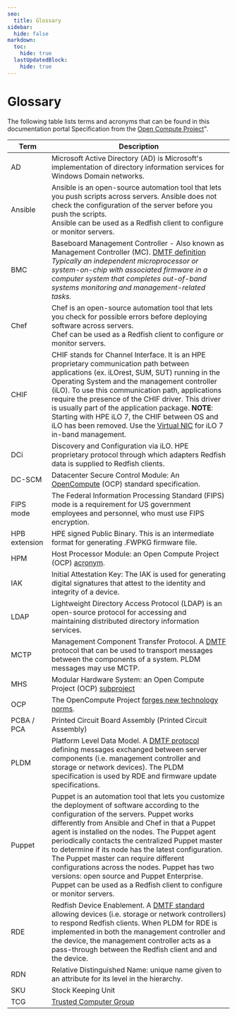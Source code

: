 ```yaml
---
seo:
  title: Glossary
sidebar:
  hide: false
markdown:
  toc:
    hide: true
  lastUpdatedBlock:
    hide: true
---
```


# Glossary

The following table lists terms and acronyms that can be found in this documentation
portal Specification from the <a href="https://www.opencompute.org" target="_blank">Open Compute Project</a>".

|    **Term**                    |        **Description**                                                       |
|--------------------------------|------------------------------------------------------------------------------|
|    AD                          |  Microsoft Active Directory (AD) is Microsoft's implementation of directory information services for Windows Domain networks.                |
|    Ansible                     |  Ansible is an open-source automation tool that lets you push scripts across servers. Ansible does not check the configuration of the server before you push the scripts.<br> Ansible can be used as a Redfish client to configure or monitor servers. |
|    BMC                         |  Baseboard Management Controller - Also known as Management Controller (MC). <a href="https://www.dmtf.org/sites/default/files/standards/documents/DSP0266_1.18.0.html#baseboard-management-controller-bmc" target="_blank">DMTF definition</a> _Typically an independent microprocessor or system-on-chip with associated firmware in a computer system that completes out-of-band systems monitoring and management-related tasks._ |
|    Chef                        |  Chef is an open-source automation tool that lets you check for possible errors before deploying software across servers.<br> Chef can be used as a Redfish client to configure or monitor servers.          |
|    CHIF                        |  CHIF stands for Channel Interface. It is an HPE proprietary communication path between applications (ex. iLOrest, SUM, SUT) running in the Operating System and the management controller (iLO). To use this communication path, applications require the presence of the CHIF driver. This driver is usually part of the application package. **NOTE**: Starting with HPE iLO 7, the CHIF between OS and iLO has been removed. Use the [Virtual NIC](/docs/redfishservices/ilos/supplementdocuments/vnic/#the-ilo-redfish-host-interface-virtual-nic) for iLO 7 in-band management.|
|    DCi                         |  Discovery and Configuration via iLO. HPE proprietary protocol through which adapters Redfish data is supplied to Redfish clients. |
|    DC-SCM                      |  Datacenter Secure Control Module: An <a href="https://www.opencompute.org" target="_blank">OpenCompute</a> (OCP) standard specification.  |
|    FIPS mode                   |  The Federal Information Processing Standard (FIPS) mode is a requirement for US government employees and personnel, who must use FIPS encryption.    |
|    HPB extension               | HPE signed Public Binary. This is an intermediate format for generating .FWPKG firmware file. |
|    HPM                         |  Host Processor Module: an Open Compute Project (OCP) <a href="https://www.opencompute.org" target="_blank">acronym</a>. |
|    IAK                         | Initial Attestation Key: The IAK is used for generating digital signatures that attest to the identity and integrity of a device. |
|    LDAP                        |  Lightweight Directory Access Protocol (LDAP) is an open-source protocol for accessing and maintaining distributed directory information services.    |
|    MCTP                        | Management Component Transfer Protocol. A <a href="https://www.dmtf.org/documents/pmci/mctp-base-specification-130" target="_blank">DMTF</a> protocol that can be used to transport messages between the components of a system. PLDM messages may use MCTP. |
|    MHS                         |  Modular Hardware System: an Open Compute Project (OCP) <a href="https://www.opencompute.org/projects/mhs" target="_blank">subproject</a>|
|    OCP                         | The OpenCompute Project <a href="https://www.opencompute.org/" target="_blank">forges new technology norms</a>. |
|    PCBA / PCA                  | Printed Circuit Board Assembly (Printed Circuit Assembly)   |
|    PLDM                        | Platform Level Data Model. A <a href="https://www.dmtf.org/sites/default/files/standards/documents/DSP0240_1.1.0.pdf" target="_blank">DMTF protocol</a> defining messages exchanged between server components (i.e. management controller and storage or network devices). The PLDM specification is used by RDE and firmware update specifications. |
|    Puppet                      |  Puppet is an automation tool that lets you customize the deployment of software according to the configuration of the servers. Puppet works differently from Ansible and Chef in that a Puppet agent is installed on the nodes. The Puppet agent periodically contacts the centralized Puppet master to determine if its node has the latest configuration. The Puppet master can require different configurations across the nodes. Puppet has two versions: open source and Puppet Enterprise. <br> Puppet can be used as a Redfish client to configure or monitor servers.  |
|    RDE                         | Redfish Device Enablement. A <a href="https://www.dmtf.org/dsp/DSP0218" target="_blank">DMTF standard</a> allowing devices (i.e. storage or network controllers) to respond Redfish clients. When PLDM for RDE is implemented in both the management controller and the device, the management controller acts as a pass-through between the Redfish client and and the device. |
|    RDN                         | Relative Distinguished Name: unique name given to an attribute for its level in the hierarchy.|
|    SKU                         | Stock Keeping Unit |
|    TCG                         | <a href="https://trustedcomputinggroup.org/" target="_blank">Trusted Computer Group</a> |
